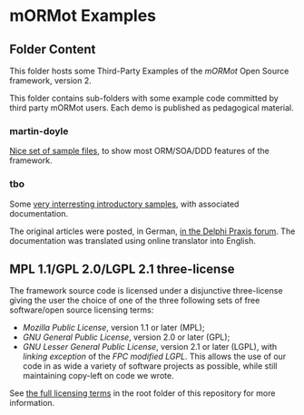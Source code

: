 # mORMot Examples

## Folder Content

This folder hosts some Third-Party Examples of the *mORMot* Open Source framework, version 2.

This folder contains sub-folders with some example code committed by third party mORMot users.
Each demo is published as pedagogical material.

### martin-doyle

[Nice set of sample files](./martin-doyle), to show most ORM/SOA/DDD features of the framework.

### tbo

Some [very interresting introductory samples](./tbo), with associated documentation.

The original articles were posted, in German, [in the Delphi Praxis forum](https://www.delphipraxis.net). The documentation was translated using online translator into English.

## MPL 1.1/GPL 2.0/LGPL 2.1 three-license

The framework source code is licensed under a disjunctive three-license giving the user the choice of one of the three following sets of free software/open source licensing terms:
- *Mozilla Public License*, version 1.1 or later (MPL);
- *GNU General Public License*, version 2.0 or later (GPL);
- *GNU Lesser General Public License*, version 2.1 or later (LGPL), with *linking exception* of the *FPC modified LGPL*.
This allows the use of our code in as wide a variety of software projects as possible, while still maintaining copy-left on code we wrote.

See [the full licensing terms](../LICENCE.md) in the root folder of this repository for more information.
